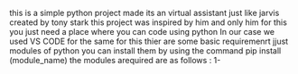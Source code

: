this is a simple python project made
its an virtual assistant just like jarvis created by tony stark 
this project was inspired by him and only him 
for this you just need a place where you can code using python 
In our case we used VS CODE for the same 
for this thier are some basic requiremenrt jjust modules of python 
you can install them by using the command pip install (module_name)
the modules arequired are as follows :
            1- 
